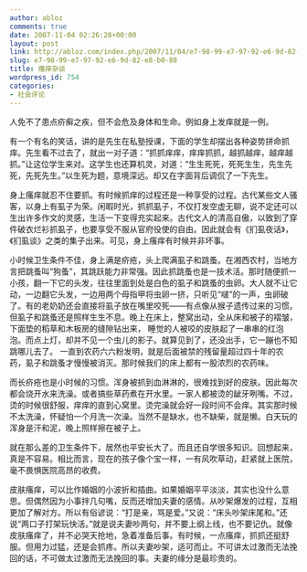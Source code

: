 ```yaml
---
author: abloz
comments: true
date: 2007-11-04 02:26:28+00:00
layout: post
link: http://abloz.com/index.php/2007/11/04/e7-98-99-e7-97-92-e6-9d-82-e8-b0-88/
slug: e7-98-99-e7-97-92-e6-9d-82-e8-b0-88
title: 瘙痒杂谈
wordpress_id: 754
categories:
- 社会评论
---
```













人免不了患点疥癣之疾，但不会危及身体和生命。例如身上发痒就是一例。




有一个有名的笑话，讲的是先生在私塾授课，下面的学生却摆出各种姿势拼命抓痒。先生看不过去了，就出一对子道：“抓抓痒痒，痒痒抓抓，越抓越痒，越痒越抓。”让这位学生来对。这学生也还算机灵，对道：“生生死死，死死生生，先生先死，先死先生。”以生死为题，意境深远。却又在字面背后调侃了一下先生。




身上瘙痒就忍不住要抓。有时候抓痒的过程还是一种享受的过程。古代某些文人骚客，以身上有虱子为荣。闲暇时光，抓抓虱子，不仅打发空虚无聊，说不定还可以生出许多作文的灵感，生活一下变得充实起来。古代文人的清高自傲，以致到了穿件破衣烂衫抓虱子，也要享受不服从官府役使的自由。因此就会有《扪虱夜话》，《扪虱谈》之类的集子出来。可见，身上瘙痒有时候并非坏事。




小时候卫生条件不佳，身上满是疥疮，头上爬满虱子和跳蚤。在湘西农村，当地方言把跳蚤叫“狗蚤”，其跳跃能力非常强。因此抓跳蚤也是一技术活。那时随便抓一小孩，翻一下它的头发，往往里面到处是白色的虱子和跳蚤的虫卵。大人就不让它动，一边翻它头发，一边用两个母指甲将虫卵一挤，只听见“啵”的一声，虫卵破了。有的老奶奶还会直接将虱子放在嘴里咬死——有点像从猴子遗传过来的习惯。但虱子和跳蚤还是照样生生不息。晚上在床上，整窝出动，全从床和被子的褶皱，下面垫的稻草和木板房的缝隙钻出来，
睡觉的人被咬的皮肤起了一串串的红泡泡。而点上灯，却并不见一个虫儿的影子。就算见到了，还没出手，它一蹦也不知跳哪儿去了。
一直到农药六六粉发明，就是后面被禁的残留量超过四十年的农药，虱子和跳蚤才慢慢被消灭。那时候我们的床上都有一股浓烈的农药味。




而长疥疮也是小时候的习惯。浑身被抓到血淋淋的，很难找到好的皮肤。因此每次都会烧开水来洗澡。或者搞些草药煮在开水里。一家人都被烫的龇牙咧嘴。不过，烫的时候很舒服，痒痒的直到心窝里。烫完澡就会好一段时间不会痒。其实那时候不太洗澡，怀疑怕一个月洗一次澡。当然不是缺水，也不缺柴，就是懒。白天玩的浑身是汗和泥，晚上照样擦在被子上。




就在那么差的卫生条件下，居然也平安长大了。而且还自学很多知识。回想起来，真是不容易。相比而言，现在的孩子像个宝一样，一有风吹草动，赶紧就上医院，毫不畏惧医院高昂的收费。




皮肤瘙痒，可以比作婚姻的小波折和插曲。如果婚姻平平淡淡，其实也没什么意思。但偶然因为小事拌几句嘴，反而还增加夫妻的感情。从吵架爆发的过程，互相更加了解对方。所以有俗谚说：“打是亲，骂是爱。”又说：“床头吵架床尾和。”还说“两口子打架玩快活。”就是说夫妻吵两句，并不要上纲上线，也不要记仇。就像皮肤瘙痒了，并不必哭天抢地，急着准备后事。有时候，一点瘙痒，抓抓还挺舒服。但用力过猛，还是会抓疼。所以夫妻吵架，适可而止。不可讲太过激而无法挽回的话，不可做太过激而无法挽回的事。夫妻的缘分是最珍贵的。




 

